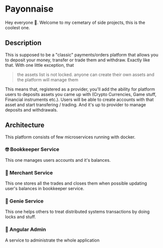# Payonnaise

Hey everyone 👋. Welcome to my cemetary of side projects, this is the coolest one.

## Description

This is supposed to be a "classic" payments/orders platform that allows you to deposit your money, transfer or trade them and withdraw. Exactly like that. With one little exception, that

> the assets list is not locked. anyone can create their own assets and the platform will manage them

This means that, registered as a provider, you'll add the ability for platform users to deposits assets you came up with (Crypto Currencies, Game stuff, Financial instruments etc.). Users will be able to create accounts with that asset and start transfering / trading. And it's up to provider to manage deposits and withdrawals.

## Architecture

This platform consists of few microservices running with docker.

### 🤓 Bookkeeper Service

This one manages users accounts and it's balances.

### 🤠 Merchant Service

This one stores all the trades and closes them when possible updating user's balances in bookkeeper service.

### 🧞 Genie Service

This one helps others to treat distributed systems transactions by doing locks and stuff.

### 🤖 Angular Admin

A service to administrate the whole application